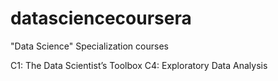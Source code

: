 datasciencecoursera
===================

"Data Science" Specialization courses

C1: The Data Scientist’s Toolbox
C4: Exploratory Data Analysis
